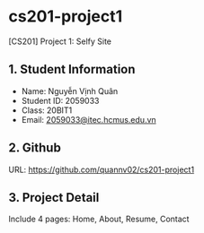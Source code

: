 # cs201-project1
[CS201] Project 1: Selfy Site
## 1. Student Information
- Name: Nguyễn Vịnh Quân
- Student ID: 2059033
- Class: 20BIT1
- Email: 2059033@itec.hcmus.edu.vn
## 2. Github
URL: https://github.com/quannv02/cs201-project1
## 3. Project Detail
Include 4 pages: Home, About, Resume, Contact
